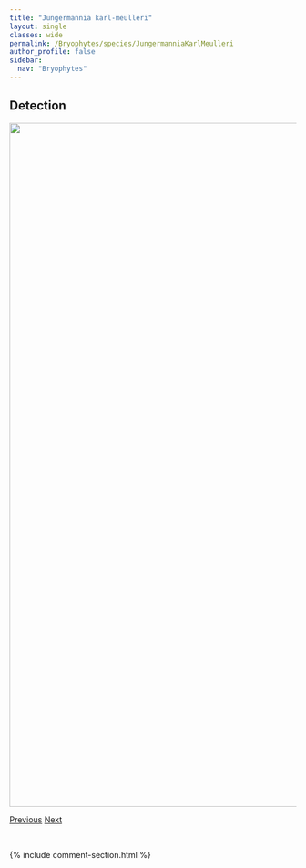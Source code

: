 ```yaml
---
title: "Jungermannia karl-meulleri"
layout: single
classes: wide
permalink: /Bryophytes/species/JungermanniaKarlMeulleri
author_profile: false
sidebar:
  nav: "Bryophytes"
---
```


<h2>Detection</h2>

<a href="https://drive.google.com/uc?export=view&id=1_kz_MQaaYAGX9UyBBcdID52_Uas_hy55">
<img src="https://drive.google.com/uc?export=view&id=1_kz_MQaaYAGX9UyBBcdID52_Uas_hy55" height = "1200" width = "800">
</a>


<a href="/DevelopmentWebsite/Bryophytes/species/JamesoniellaAutumnalis" class="pagination--pager" title="Jamesoniella autumnalis">Previous</a> <a href="/DevelopmentWebsite/Bryophytes/species/JungermanniaLanceolata" class="pagination--pager" title="Jungermannia lanceolata">Next</a>

<p>&nbsp;</p>

{% include comment-section.html %}
